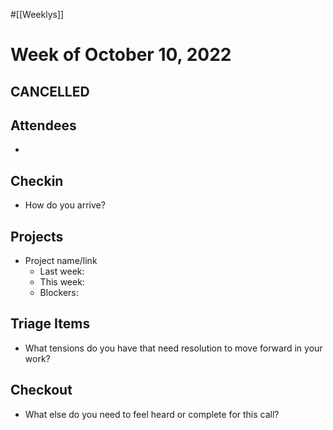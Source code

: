 #[[Weeklys]] 
# Week of October 10, 2022

## CANCELLED

## Attendees
- 

## Checkin
- How do you arrive?


## Projects
- Project name/link
	- Last week:
	- This week:
	- Blockers:

## Triage Items
- What tensions do you have that need resolution to move forward in your work?

## Checkout
- What else do you need to feel heard or complete for this call?
